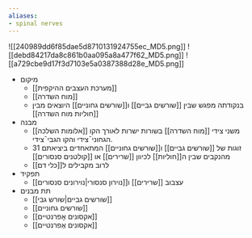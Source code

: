 ```yaml
---
aliases:
- spinal nerves
---
```

![[240989dd6f85dae5d8710131924755ec_MD5.png]]
![[debd84217da8c861b0aa095a8a477f62_MD5.png]]
![[a729cbe9d17f3d7103e5a0387388d28e_MD5.png]]


- מיקום
	- [[מערכת העצבים ההיקפית]]
	- [[מוח השדרה]]
	- בנקודתה מפגש שבין [[שורשים גביים]] ו[[שורשים גחוניים]] היוצאים מבין [[חוליות מוח השדרה]]
- מבנה
	- [[אלומות השלכה]] משני צידי [[מוח השדרה]] בשורות ישרות לאורך הקו הגחוניˉצידי והקו הגביˉצידי.
	- 31 זוגות של [[שורשים גביים]] ו[[שורשים גחוניים]] המתאחדים ביציאתם מהנקבים שבין ה[[חוליות]] לכיוון [[שרירים]] או [[קולטנים סנסורים]]
	- לרוב מקבילים ל[[כלי דם]]
- תפקיד
	- עצבוב [[שרירים]] ו[[נוירון סנסורי|נוירונים סנסורים]]
- תת מבנים
	- [[שורשים גביים|שורש גבי]]
	- [[שורשים גחוניים]]
	- [[אקסונים אָפרנטיים]]
	- [[אקסונים אֶפרנטיים]]